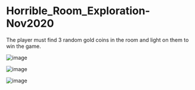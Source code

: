 # Horrible_Room_Exploration-Nov2020

The player must find 3 random gold coins in the room and light on them to win the game.

![image](https://github.com/yuantianle/Horrible_Room_Exploration-Nov2020/assets/61530469/bf9bbe60-d732-45fc-9064-1b5ed8ed80e3)

![image](https://github.com/yuantianle/Horrible_Room_Exploration-Nov2020/assets/61530469/04abccae-a755-4db5-b25e-966fa9149563)

![image](https://github.com/yuantianle/Horrible_Room_Exploration-Nov2020/assets/61530469/61ef8694-8a70-43e8-8c84-e22a292fa9ba)
